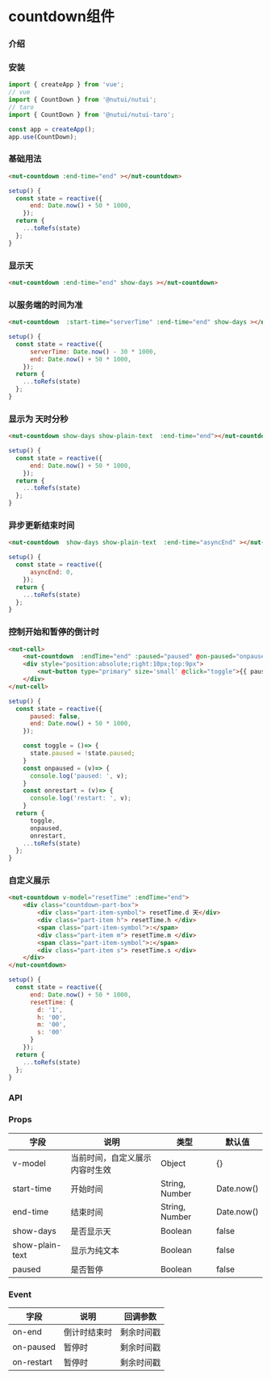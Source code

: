 #  countdown组件

### 介绍

### 安装


``` javascript
import { createApp } from 'vue';
// vue
import { CountDown } from '@nutui/nutui';
// taro
import { CountDown } from '@nutui/nutui-taro';

const app = createApp();
app.use(CountDown);
```

### 基础用法

```html
<nut-countdown :end-time="end" ></nut-countdown>
```

``` javascript
setup() {
  const state = reactive({
      end: Date.now() + 50 * 1000,
    });
  return {
    ...toRefs(state)
  };
}
```

### 显示天

```html
<nut-countdown :end-time="end" show-days ></nut-countdown>
```

### 以服务端的时间为准

```html
<nut-countdown  :start-time="serverTime" :end-time="end" show-days ></nut-countdown>
```

``` javascript
setup() {
  const state = reactive({
      serverTime: Date.now() - 30 * 1000,
      end: Date.now() + 50 * 1000,
    });
  return {
    ...toRefs(state)
  };
}
```

### 显示为 天时分秒

```html
<nut-countdown show-days show-plain-text  :end-time="end"></nut-countdown>
```
``` javascript
setup() {
  const state = reactive({
      end: Date.now() + 50 * 1000,
    });
  return {
    ...toRefs(state)
  };
}
```

### 异步更新结束时间

```html
<nut-countdown  show-days show-plain-text  :end-time="asyncEnd" ></nut-countdown>
```
``` javascript
setup() {
  const state = reactive({
      asyncEnd: 0,
    });
  return {
    ...toRefs(state)
  };
}
```

### 控制开始和暂停的倒计时

```html
<nut-cell>
    <nut-countdown  :endTime="end" :paused="paused" @on-paused="onpaused" @on-restart="onrestart" />
    <div style="position:absolute;right:10px;top:9px">
        <nut-button type="primary" size='small' @click="toggle">{{ paused ? 'start' : 'stop' }}</nut-button>
    </div>
</nut-cell>
```
``` javascript
setup() {
  const state = reactive({
      paused: false,
      end: Date.now() + 50 * 1000,
    });

    const toggle = ()=> {
      state.paused = !state.paused;
    }
    const onpaused = (v)=> {
      console.log('paused: ', v);
    }
    const onrestart = (v)=> {
      console.log('restart: ', v);
    }
  return {
      toggle,
      onpaused,
      onrestart,
    ...toRefs(state)
  };
}
```
### 自定义展示

```html
<nut-countdown v-model="resetTime" :endTime="end">
    <div class="countdown-part-box">
        <div class="part-item-symbol"> resetTime.d 天</div>
        <div class="part-item h"> resetTime.h </div>
        <span class="part-item-symbol">:</span>
        <div class="part-item m"> resetTime.m </div>
        <span class="part-item-symbol">:</span>
        <div class="part-item s"> resetTime.s </div>
    </div>
</nut-countdown>
```
``` javascript
setup() {
  const state = reactive({
      end: Date.now() + 50 * 1000,
      resetTime: {
        d: '1',
        h: '00',
        m: '00',
        s: '00'
      }
    });
  return {
    ...toRefs(state)
  };
}
```

### API

### Props

| 字段 | 说明 | 类型 | 默认值
| ----- | ----- | ----- | -----
| v-model | 当前时间，自定义展示内容时生效 | Object | {}
| start-time | 开始时间 | String, Number | Date.now()
| end-time | 结束时间 | String, Number | Date.now()
| show-days | 是否显示天 | Boolean | false
| show-plain-text | 显示为纯文本 | Boolean | false
| paused | 是否暂停 | Boolean | false


### Event

| 字段 | 说明 | 回调参数
| ----- | ----- | ----- 
| on-end | 倒计时结束时 | 剩余时间戳
| on-paused | 暂停时 | 剩余时间戳
| on-restart | 暂停时 | 剩余时间戳
